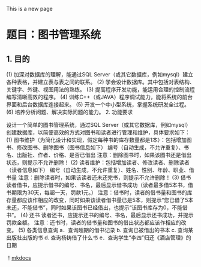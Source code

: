 This is a new page

# 题目：图书管理系统

## 1.	目的
(1) 加深对数据库的理解，能通过SQL Server（或其它数据库，例如mysql）建立各种表格，并建立表与表之间的联系。
(2) 学会设计数据库。其中包括对表结构、关键字、外键、视图用法的熟练。
(3) 提高程序开发功能，能运用合理的控制流程编写清晰高效的程序。
(4) 训练C++（或JAVA）程序调试能力，能将系统的前台界面和后台数据库连接起来。
(5) 开发一个中小型系统，掌握系统研发全过程。
(6) 培养分析问题、解决实际问题的能力。
2.	功能要求

设计一个简单的图书管理系统，通过SQL Server（或其它数据库，例如mysql）创建数据库，以简便高效的方式对图书和读者进行管理和维护，具体要求如下：
(1) 图书维护（为简化设计和实现，假定每种书的库存数量都是1本）：包括增加图书、修改图书、删除图书（图书信息如下）
编号（自动生成，不允许重复）、书名、出版社、作者、价格、是否已借出
注意：删除图书时，如果该图书还是借出状态，则提示不允许删除！
(2) 读者维护：包括增加读者、修改读者、删除读者（读者信息如下）
编号（自动生成，不允许重复）、姓名、性别、年龄、职业、借书量
注意：删除读者时，如果该读者还未还完书，则提示不允许删除！
 (3) 借书
读者借书，应提示借书的编号、书名，最后显示借书成功（读者最多借5本书，借书期限为30天，每超一天，罚款1元。）
注意：借书时，读者的借书量和图书的库存量都应该作相应的改变，同时如果该读者借书量已是5本，则提示“您已借了5本未还，不能借书”，同时如果该图书已经借出，也提示“该图书库存为0，不能借书”。
 (4) 还书
读者还书，应提示还书的编号、书名，最后显示还书成功，并提示罚款金额。
注意：还书时，读者的借书量和图书的借出状态都应该作相应的改变。
 (5) 各类信息查询
a．查询超期的借书记录
b. 查询已被借出的书本
c. 查询某出版社出版的书
d. 查询杨铸借了什么书
e．查询学生“李四”归还《酒店管理》的日期

！[mkdocs](images/mkdocs.png)
